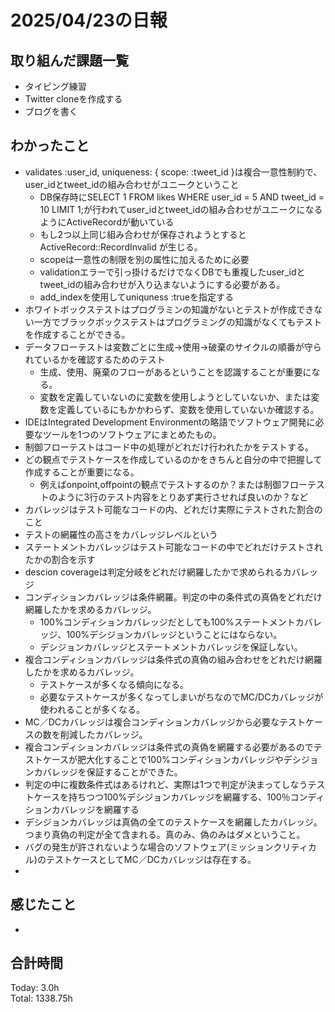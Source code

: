 # 2025/04/23の日報
## 取り組んだ課題一覧
* タイピング練習
*  Twitter cloneを作成する
*  ブログを書く
## わかったこと
* validates :user_id, uniqueness: { scope: :tweet_id }は複合一意性制約で、user_idとtweet_idの組み合わせがユニークということ
  *  DB保存時にSELECT 1 FROM likes WHERE user_id = 5 AND tweet_id = 10 LIMIT 1;が行われてuser_idとtweet_idの組み合わせがユニークになるようにActiveRecordが動いている
  * もし2つ以上同じ組み合わせが保存されようとするとActiveRecord::RecordInvalid が生じる。
  *  scopeは一意性の制限を別の属性に加えるために必要
  * validationエラーで引っ掛けるだけでなくDBでも重複したuser_idとtweet_idの組み合わせが入り込まないようにする必要がある。
  * add_indexを使用してuniquness :trueを指定する
* ホワイトボックステストはプログラミンの知識がないとテストが作成できない一方でブラックボックステストはプログラミングの知識がなくてもテストを作成することができる。
* データフローテストは変数ごとに生成→使用→破棄のサイクルの順番が守られているかを確認するためのテスト
  * 生成、使用、廃棄のフローがあるということを認識することが重要になる。 
  * 変数を定義していないのに変数を使用しようとしていないか、または変数を定義しているにもかかわらず、変数を使用していないか確認する。
* IDEはIntegrated Development Environmentの略語でソフトウェア開発に必要なツールを1つのソフトウェアにまとめたもの。
* 制御フローテストはコード中の処理がどれだけ行われたかをテストする。
* どの観点でテストケースを作成しているのかをきちんと自分の中で把握して作成することが重要になる。
  * 例えばonpoint,offpointの観点でテストするのか？または制御フローテストのように3行のテスト内容をとりあず実行させれば良いのか？など
* カバレッジはテスト可能なコードの内、どれだけ実際にテストされた割合のこと
 * テストの網羅性の高さをカバレッジレベルという
* ステートメントカバレッジはテスト可能なコードの中でどれだけテストされたかの割合を示す
* descion coverageは判定分岐をどれだけ網羅したかで求められるカバレッジ
* コンディションカバレッジは条件網羅。判定の中の条件式の真偽をどれだけ網羅したかを求めるカバレッジ。
  * 100%コンディションカバレッジだとしても100%ステートメントカバレッジ、100%デシジョンカバレッジということにはならない。
  * デシジョンカバレッジとステートメントカバレッジを保証しない。
* 複合コンディションカバレッジは条件式の真偽の組み合わせをどれだけ網羅したかを求めるカバレッジ。
  * テストケースが多くなる傾向になる。
  * 必要なテストケースが多くなってしまいがちなのでMC/DCカバレッジが使われることが多くなる。
* MC／DCカバレッジは複合コンディションカバレッジから必要なテストケースの数を削減したカバレッジ。
* 複合コンディションカバレッジは条件式の真偽を網羅する必要があるのでテストケースが肥大化することで100%コンディションカバレッジやデシジョンカバレッジを保証することができた。
* 判定の中に複数条件式はあるけれど、実際は1つで判定が決まってしなうテストケースを持ちつつ100%デシジョンカバレッジを網羅する、100％コンディションカバレッジを網羅する
* デシジョンカバレッジは真偽の全てのテストケースを網羅したカバレッジ。つまり真偽の判定が全て含まれる。真のみ、偽のみはダメということ。
* バグの発生が許されないような場合のソフトウェア(ミッションクリティカル)のテストケースとしてMC／DCカバレッジは存在する。
*                
## 感じたこと
* 
##  合計時間 
Today: 3.0h<br>
Total: 1338.75h
